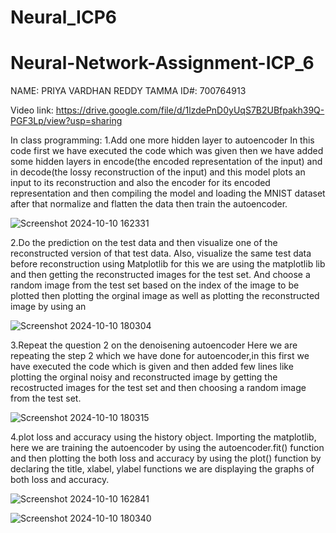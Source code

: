 # Neural_ICP6

# Neural-Network-Assignment-ICP_6

NAME: PRIYA VARDHAN REDDY TAMMA ID#: 700764913

Video link: https://drive.google.com/file/d/1lzdePnD0yUqS7B2UBfpakh39Q-PGF3Lp/view?usp=sharing

In class programming:
1.Add one more hidden layer to autoencoder In this code first we have executed the code which was given then we have added some hidden layers in encode(the encoded representation of the input) and in decode(the lossy reconstruction of the input) and this model plots an input to its reconstruction and also the encoder for its encoded representation and then compiling the model and loading the MNIST dataset after that normalize and flatten the data then train the autoencoder.

![Screenshot 2024-10-10 162331](https://github.com/user-attachments/assets/51f052c2-4f11-4414-948e-48c97d59b16b)


2.Do the prediction on the test data and then visualize one of the reconstructed version of that test data. Also, visualize the same test data before reconstruction using Matplotlib
for this we are using the matplotlib lib and then getting the reconstructed images for the test set. And choose a random image from the test set based on the index of the image to be plotted then plotting the orginal image as well as plotting the reconstructed image by using an

![Screenshot 2024-10-10 180304](https://github.com/user-attachments/assets/0e28c515-575d-4d6c-ada6-5288f6d28bd1)



3.Repeat the question 2 on the denoisening autoencoder Here we are repeating the step 2 which we have done for autoencoder,in this first we have executed the code which is given and then added few lines like plotting the orginal noisy and reconstructed image by getting the recostructed images for the test set and then choosing a random image from the test set.

![Screenshot 2024-10-10 180315](https://github.com/user-attachments/assets/1ee85fda-d7c9-497c-856e-4b7098805b25)



4.plot loss and accuracy using the history object. Importing the matplotlib, here we are training the autoencoder by using the autoencoder.fit() function and then plotting the both loss and accuracy by using the plot() function by declaring the title, xlabel, ylabel functions we are displaying the graphs of both loss and accuracy.

![Screenshot 2024-10-10 162841](https://github.com/user-attachments/assets/edddfd86-8b62-492b-b65b-6b7742548016)

![Screenshot 2024-10-10 180340](https://github.com/user-attachments/assets/25b4d717-1755-4d31-8f29-cbb18d0e7952)





